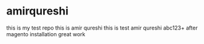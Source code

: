 # amirqureshi
this is my test repo
this is amir qureshi
this is test amir qureshi abc123+
after magento installation
great work
